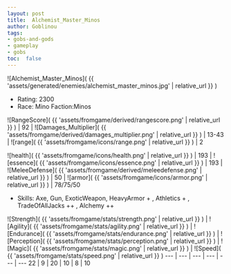 ```yaml
---
layout: post
title:  Alchemist_Master_Minos
author: Goblinou
tags:
- gobs-and-gods
- gameplay
- gobs
toc:  false
---
```


![Alchemist_Master_Minos]( {{ 'assets/generated/enemies/alchemist_master_minos.jpg' | relative_url }} )
- Rating: 2300
- Race: Mino  Faction:Minos

![RangeScore]( {{ 'assets/fromgame/derived/rangescore.png' | relative_url }} ) | 92 | ![Damages_Multiplier]( {{ 'assets/fromgame/derived/damages_multiplier.png' | relative_url }} ) | 13-43 | ![range]( {{ 'assets/fromgame/icons/range.png' | relative_url }} ) | 2


![health]( {{ 'assets/fromgame/icons/health.png' | relative_url }} ) | 193 | ![essence]( {{ 'assets/fromgame/icons/essence.png' | relative_url }} ) | 193 | ![MeleeDefense]( {{ 'assets/fromgame/derived/meleedefense.png' | relative_url }} ) | 50 | ![armor]( {{ 'assets/fromgame/icons/armor.png' | relative_url }} ) | 78/75/50

* Skills: Axe, Gun, ExoticWeapon, HeavyArmor + , Athletics + , TradeOfAllJacks ++ , Alchemy ++ 

![Strength]( {{ 'assets/fromgame/stats/strength.png' | relative_url }} ) | ![Agility]( {{ 'assets/fromgame/stats/agility.png' | relative_url }} ) | ![Endurance]( {{ 'assets/fromgame/stats/endurance.png' | relative_url }} ) | ![Perception]( {{ 'assets/fromgame/stats/perception.png' | relative_url }} ) | ![Magic]( {{ 'assets/fromgame/stats/magic.png' | relative_url }} ) | ![Speed]( {{ 'assets/fromgame/stats/speed.png' | relative_url }} )
--- | --- | --- | --- | --- | ---
22 | 9 | 20 | 10 | 8 | 10
